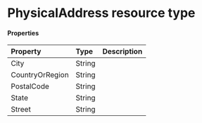 # PhysicalAddress resource type



#### Properties
| Property	   | Type	|Description|
|:---------------|:--------|:----------|
|City|String||
|CountryOrRegion|String||
|PostalCode|String||
|State|String||
|Street|String||
